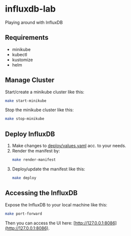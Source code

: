 # influxdb-lab

Playing around with InfluxDB

## Requirements

* minikube
* kubectl
* kustomize
* helm

## Manage Cluster

Start/create a minikube cluster like this:
```bash
make start-minikube
```

Stop the minikube cluster like this:
```bash
make stop-minikube
```

## Deploy InfluxDB

1. Make changes to [deploy/values.yaml](deploy/values.yaml) acc. to your needs.
2. Render the manifest by:
    ```bash
    make render-manifest
    ```
3. Deploy/update the manifest like this:
    ```bash
    make deploy
    ```

## Accessing the InfluxDB

Expose the InfluxDB to your local machine like this:
```bash
make port-forward
```

Then you can access the UI here: [http://127.0.0.1:8086](http://127.0.0.1:8086).
